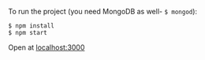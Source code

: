 To run the project (you need MongoDB as well- `$ mongod`):

```
$ npm install
$ npm start
```

Open at <localhost:3000>

